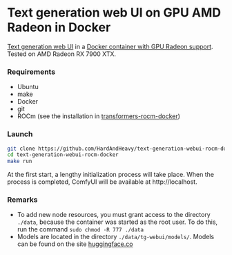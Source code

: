 # Text generation web UI on GPU AMD Radeon in Docker

[Text generation web UI](https://github.com/oobabooga/text-generation-webui) in a [Docker container with GPU Radeon support](https://hub.docker.com/repository/docker/hardandheavy/text-generation-webui-rocm/general). Tested on AMD Radeon RX 7900 XTX.

### Requirements
- Ubuntu
- make
- Docker
- git
- ROCm (see the installation in [transformers-rocm-docker](https://github.com/HardAndHeavy/transformers-rocm-docker?tab=readme-ov-file#install-rocm))

### Launch
```bash
git clone https://github.com/HardAndHeavy/text-generation-webui-rocm-docker
cd text-generation-webui-rocm-docker
make run
```

At the first start, a lengthy initialization process will take place. When the process is completed, ComfyUI will be available at http://localhost.

### Remarks          
- To add new node resources, you must grant access to the directory `./data`, because the container was started as the root user. To do this, run the command `sudo chmod -R 777 ./data`
- Models are located in the directory `./data/tg-webui/models/`. Models can be found on the site [huggingface.co](https://huggingface.co/models?pipeline_tag=text-generation&sort=downloads)
